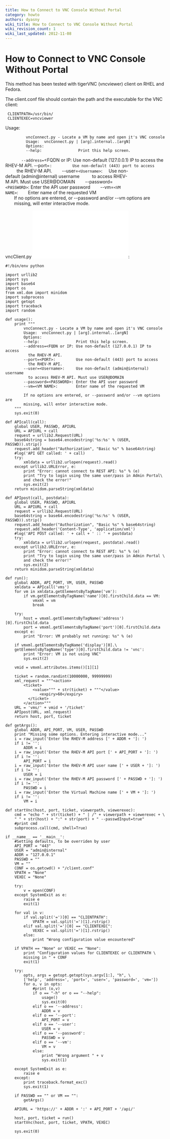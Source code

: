```yaml
---
title: How to Connect to VNC Console Without Portal
category: howto
authors: dyasny
wiki_title: How to Connect to VNC Console Without Portal
wiki_revision_count: 1
wiki_last_updated: 2012-11-08
---
```


# How to Connect to VNC Console Without Portal

This method has been tested with tigerVNC (vncviewer) client on RHEL and Fedora.

The client.conf file should contain the path and the executable for the VNC client:

     CLIENTPATH=/usr/bin/
     CLIENTEXEC=vncviewer

Usage:

             vncConnect.py - Locate a VM by name and open it's VNC console
             Usage:  vncConnect.py | [arg].internal..[argN]
             Options:
             --help:                Print this help screen.
`       --address=`<FQDN or IP: Use non-default (127.0.0.1) IP to access
          the RHEV-M API.
        --port=<PORT>`:         Use non-default (443) port to access`
               the RHEV-M API.
             --user=`<Username>`:     Use non-default (admin@internal) username
               to access RHEV-M API. Must use USER@DOMAIN
             --password=`<PASSWORD>`: Enter the API user password
             --vm=`<VM NAME>`:        Enter name of the requested VM
             If no options are entered, or --password and/or --vm options are
             missing, will enter interactive mode.

vncClient.py ![](vncClient.bz2 "fig:vncClient.bz2"):

    #!/bin/env python

    import urllib2
    import sys
    import base64
    import os
    from xml.dom import minidom
    import subprocess
    import getopt
    import traceback
    import random

    def usage():
        print """
            vncConnect.py - Locate a VM by name and open it's VNC console
            Usage:  vncConnect.py | [arg].internal..[argN]
            Options:
            --help:                Print this help screen.
            --address=<FQDN or IP: Use non-default (127.0.0.1) IP to access
              the RHEV-M API.
            --port=<PORT>:         Use non-default (443) port to access
              the RHEV-M API.
            --user=<Username>:     Use non-default (admin@internal) username
              to access RHEV-M API. Must use USER@DOMAIN
            --password=<PASSWORD>: Enter the API user password
            --vm=<VM NAME>:        Enter name of the requested VM

            If no options are entered, or --password and/or --vm options are
            missing, will enter interactive mode.
        """
        sys.exit(0)

    def APIcall(call):
        global USER, PASSWD, APIURL
        URL = APIURL + call
        request = urllib2.Request(URL)
        base64string = base64.encodestring('%s:%s' % (USER, PASSWD)).strip()
        request.add_header("Authorization", "Basic %s" % base64string)
        #log('API GET called: ' + call)
        try:
            xmldata = urllib2.urlopen(request).read()
        except urllib2.URLError, e:
            print "Error: cannot connect to REST API: %s" % (e)
            print "Try to login using the same user/pass in Admin Portal\
            and check the error!"
            sys.exit(2)
        return minidom.parseString(xmldata)

    def APIpost(call, postdata):
        global USER, PASSWD, APIURL
        URL = APIURL + call
        request = urllib2.Request(URL)
        base64string = base64.encodestring('%s:%s' % (USER, PASSWD)).strip()
        request.add_header("Authorization", "Basic %s" % base64string)
        request.add_header('Content-Type', 'application/xml')
        #log('API POST called: ' + call + ' :: ' + postdata)
        try:
            xmldata = urllib2.urlopen(request, postdata).read()
        except urllib2.URLError, e:
            print "Error: cannot connect to REST API: %s" % (e)
            print "Try to login using the same user/pass in Admin Portal \
            and check the error!"
            sys.exit(2)
        return minidom.parseString(xmldata)

    def run():
        global ADDR, API_PORT, VM, USER, PASSWD
        xmldata = APIcall('vms')
        for vm in xmldata.getElementsByTagName('vm'):
            if vm.getElementsByTagName('name')[0].firstChild.data == VM:
                vmxml = vm
                break

        try:
            host = vmxml.getElementsByTagName('address')[0].firstChild.data
            port = vmxml.getElementsByTagName('port')[0].firstChild.data
        except e:
            print "Error: VM probably not running: %s" % (e)

        if vmxml.getElementsByTagName('display')[0].\
        getElementsByTagName('type')[0].firstChild.data != 'vnc':
            print "Error: VM is not using VNC"
            sys.exit(2)

        vmid = vmxml.attributes.items()[1][1]

        ticket = random.randint(10000000, 99999999)
        xml_request = """<action>
            <ticket>
                <value>""" + str(ticket) + """</value>
                   <expiry>60</expiry>
              </ticket>
            </action>"""
        URL = 'vms/' + vmid + '/ticket'
        APIpost(URL, xml_request)
        return host, port, ticket

    def getArgs():
        global ADDR, API_PORT, VM, USER, PASSWD
        print "Missing some options. Entering interactive mode..."
        i = raw_input('Enter the RHEV-M address [' + ADDR + ']: ')
        if i != '':
            ADDR = i
        i = raw_input('Enter the RHEV-M API port [' + API_PORT + ']: ')
        if i != '':
            API_PORT = i
        i = raw_input('Enter the RHEV-M API user name [' + USER + ']: ')
        if i != '':
            USER = i
        i = raw_input('Enter the RHEV-M API password [' + PASSWD + ']: ')
        if i != '':
            PASSWD = i
        i = raw_input('Enter the Virtual Machine name [' + VM + ']: ')
        if i != '':
            VM = i

    def startVnc(host, port, ticket, viewerpath, viewerexec):
        cmd = "echo " + str(ticket) + " | /" + viewerpath + viewerexec + \
        " " + str(host) + ":" + str(port) + " --passwdInput=true"
        #print cmd
        subprocess.call(cmd, shell=True)

    if __name__ == '__main__':
        #Setting defaults, to be overriden by user
        API_PORT = "443"
        USER = "admin@internal"
        ADDR = "127.0.0.1"
        PASSWD = ""
        VM = ""
        CONF = os.getcwd() + "/client.conf"
        VPATH = "None"
        VEXEC = "None"

        try:
            v = open(CONF)
        except SystemExit as e:
            raise e
            exit(1)

        for val in v:
            if val.split('=')[0] == "CLIENTPATH":
                VPATH = val.split('=')[1].rstrip()
            elif val.split('=')[0] == "CLIENTEXEC":
                VEXEC = val.split('=')[1].rstrip()
            else:
                print "Wrong configuration value encountered"

        if VPATH == "None" or VEXEC == "None":
            print "Configuration values for CLIENTEXEC or CLIENTPATH \
            missing in " + CONF
            exit(1)

        try:
            opts, args = getopt.getopt(sys.argv[1:], "h", \
            ['help', 'address=', 'port=', 'user=', 'password=', 'vm='])
            for o, v in opts:
                #print (o,v)
                if o == "-h" or o == "--help":
                    usage()
                    sys.exit(0)
                elif o == '--address':
                    ADDR = v
                elif o == '--port':
                    API_PORT = v
                elif o == '--user':
                    USER = v
                elif o == '--password':
                    PASSWD = v
                elif o == '--vm':
                    VM = v
                else:
                    print "Wrong argument " + v
                    sys.exit(1)

        except SystemExit as e:
            raise e
        except:
            print traceback.format_exc()
            sys.exit(1)

        if PASSWD == "" or VM == "":
            getArgs()

        APIURL = 'https://' + ADDR + ':' + API_PORT + '/api/'

        host, port, ticket = run()
        startVnc(host, port, ticket, VPATH, VEXEC)

        sys.exit(0)
